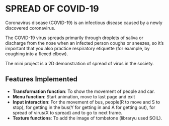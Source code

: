 # SPREAD OF COVID-19

Coronavirus disease (COVID-19) is an infectious disease caused by a newly discovered
coronavirus.

The COVID-19 virus spreads primarily through droplets of saliva or discharge from the
nose when an infected person coughs or sneezes, so it’s important that you also practice
respiratory etiquette (for example, by coughing into a flexed elbow).

The mini project is a 2D demonstration of spread of virus in the society.

## Features Implemented
- **Transformation function**: To show the movement of people and car.
- **Menu function**: Start animation, move to last page and exit
- **Input interaction**: For the movement of bus, people(R to move and S to stop), for getting in the bus(Y for getting in and A for getting out), for spread of virus(X to spread) and to go to next frame.
- **Texture functions**: To add the image of tombstone (libraryu used SOIL).


